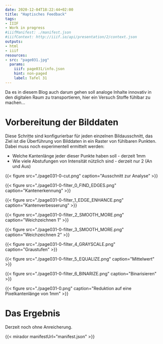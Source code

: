 ```yaml
---
date: 2020-12-04T18:22:44+02:00
title: "Haptisches Feedback"
tags:
- IIIF
- Work in progress
#iiifManifest: ./manifest.json
#iiifContext: http://iiif.io/api/presentation/2/context.json
outputs:
- html
- iiif
resources:
- src: "page031.jpg"
  params:
    iiif: page031/info.json
    hint: non-paged
    label: Tafel 31
---
```


Da es in diesem Blog auch darum gehen soll analoge Inhalte innovativ in den digitalen Raum zu transportieren, hier ein Versuch Stoffe fühlbar zu machen...

<!--more-->

# Vorbereitung der Bilddaten

Diese Schritte sind konfigurierbar für jeden einzelnen Bildausschnitt, das Ziel ist die Überführung von Bilddaten in ein Raster von fühlbaren Punkten. Dabei muss noch experimentell ermittelt werden:

* Welche Kantenlänge jeder dieser Punkte haben soll - derzeit 1mm
* Wie viele Abstufungen von Intensität nützlich sind - derzeit nur 2 (An und Aus)

{{< figure src="./page031-0-cut.png" caption="Ausschnitt zur Analyse" >}}

{{< figure src="./page031-0-filter_0_FIND_EDGES.png" caption="Kantenerkennung" >}}

{{< figure src="./page031-0-filter_1_EDGE_ENHANCE.png" caption="Kantenverbesserung" >}}

{{< figure src="./page031-0-filter_2_SMOOTH_MORE.png" caption="Weichzeichnen 1" >}}

{{< figure src="./page031-0-filter_3_SMOOTH_MORE.png" caption="Weichzeichnen 2" >}}

{{< figure src="./page031-0-filter_4_GRAYSCALE.png" caption="Graustufen" >}}

{{< figure src="./page031-0-filter_5_EQUALIZE.png" caption="Mittelwert" >}}

{{< figure src="./page031-0-filter_6_BINARIZE.png" caption="Binarisieren" >}}

{{< figure src="./page031-0.png" caption="Reduktion auf eine Pixelkantenlänge von 1mm" >}}

# Das Ergebnis

Derzeit noch ohne Anreicherung.

{{< mirador manifestUrl="manifest.json" >}}
